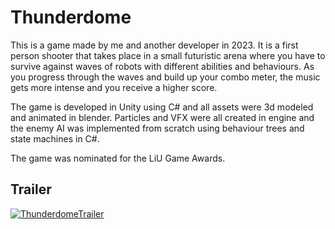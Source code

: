 # Thunderdome
This is a game made by me and another developer in 2023. It is a first person shooter that takes place in a small futuristic arena where you have to survive against waves of robots with different abilities and behaviours. As you progress through the waves and build up your combo meter, the music gets more intense and you receive a higher score.

The game is developed in Unity using C# and all assets were 3d modeled and animated in blender. Particles and VFX were all created in engine and the enemy AI was implemented from scratch using behaviour trees and state machines in C#. 

The game was nominated for the LiU Game Awards.

## Trailer
[![ThunderdomeTrailer](https://img.youtube.com/vi/08ucHxqaWYo&ab_channel=Jonathan/0.jpg)](https://www.youtube.com/watch?v=08ucHxqaWYo&ab_channel=Jonathan)
